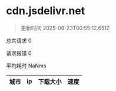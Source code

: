 
  # cdn.jsdelivr.net

  > 更新时间 2025-06-23T00:55:12.651Z
  
  总共请求 0

  请求报错 0

  平均耗时 NaNms

|城市|ip|下载大小|速度|
|-----|----------|---|---|

  